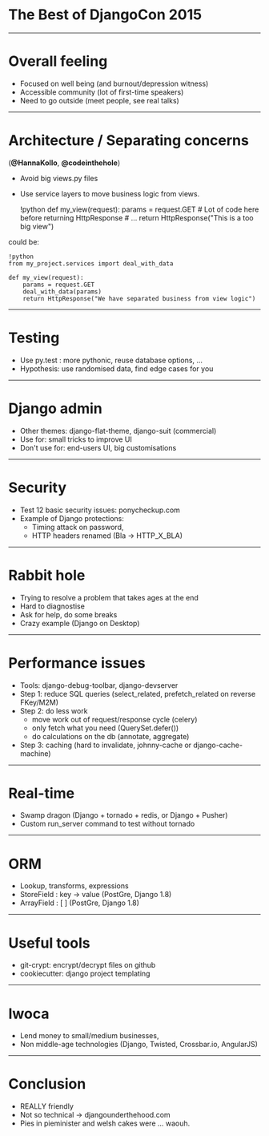 # The Best of DjangoCon 2015

---

# Overall feeling

- Focused on well being (and burnout/depression witness)
- Accessible community (lot of first-time speakers)
- Need to go outside (meet people, see real talks)

---

# Architecture / Separating concerns

(**@HannaKollo**, **@codeinthehole**)

- Avoid big views.py files
- Use service layers to move business logic from views.

    !python
    def my_view(request):
        params = request.GET
        # Lot of code here before returning HttpResponse
        # ...
        return HttpResponse("This is a too big view")

could be:

    !python
    from my_project.services import deal_with_data

    def my_view(request):
        params = request.GET
        deal_with_data(params)
        return HttpResponse("We have separated business from view logic")

---

# Testing

- Use py.test : more pythonic, reuse database options, ...
- Hypothesis: use randomised data, find edge cases for you

---

# Django admin

- Other themes: django-flat-theme, django-suit (commercial)
- Use for: small tricks to improve UI
- Don't use for: end-users UI, big customisations

---

# Security

- Test 12 basic security issues: ponycheckup.com
- Example of Django protections:
    - Timing attack on password,
    - HTTP headers renamed (Bla -> HTTP_X_BLA)

---

# Rabbit hole

- Trying to resolve a problem that takes ages at the end
- Hard to diagnostise
- Ask for help, do some breaks
- Crazy example (Django on Desktop)

---

# Performance issues

- Tools: django-debug-toolbar, django-devserver
- Step 1: reduce SQL queries (select_related, prefetch_related on reverse FKey/M2M)
- Step 2: do less work
   - move work out of request/response cycle (celery)
   - only fetch what you need (QuerySet.defer())
   - do calculations on the db (annotate, aggregate)
- Step 3: caching (hard to invalidate, johnny-cache or django-cache-machine)

---

# Real-time

- Swamp dragon (Django + tornado + redis, or Django + Pusher)
- Custom run_server command to test without tornado

---

# ORM

- Lookup, transforms, expressions
- StoreField : key -> value (PostGre, Django 1.8)
- ArrayField : [ ] (PostGre, Django 1.8)

---

# Useful tools

- git-crypt: encrypt/decrypt files on github
- cookiecutter: django project templating

---

# Iwoca

- Lend money to small/medium businesses,
- Non middle-age technologies (Django, Twisted, Crossbar.io, AngularJS)

---

# Conclusion

- REALLY friendly
- Not so technical -> djangounderthehood.com
- Pies in pieminister and welsh cakes were ... waouh.
